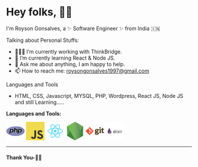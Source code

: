 # Hey folks, 👋🏽

I'm Royson Gonsalves, a ✨ Software Engineer ✨ from India 🇮🇳 

Talking about Personal Stuffs:

- 👨🏽‍💻 I’m currently working with ThinkBridge.
- 🌱 I’m currently learning React & Node JS.
- 💬 Ask me about anything, I am happy to help.
- 📫 How to reach me: roysongonsalves1997@gmail.com

Languages and Tools
- HTML, CSS, Javascript, MYSQL, PHP, Wordpress, React JS, Node JS and still Learning.....

**Languages and Tools:**  

<code><img height="50" src="https://raw.githubusercontent.com/github/explore/80688e429a7d4ef2fca1e82350fe8e3517d3494d/topics/php/php.png"></code>
<code><img height="50" src="https://raw.githubusercontent.com/github/explore/80688e429a7d4ef2fca1e82350fe8e3517d3494d/topics/javascript/javascript.png"></code>
<code><img height="50" src="https://raw.githubusercontent.com/github/explore/80688e429a7d4ef2fca1e82350fe8e3517d3494d/topics/react/react.png"></code>
<code><img height="50" src="https://raw.githubusercontent.com/github/explore/80688e429a7d4ef2fca1e82350fe8e3517d3494d/topics/nodejs/nodejs.png"></code>
<code><img height="50" src="https://raw.githubusercontent.com/github/explore/80688e429a7d4ef2fca1e82350fe8e3517d3494d/topics/git/git.png"></code>
<code><img height="50" src="https://raw.githubusercontent.com/github/explore/80688e429a7d4ef2fca1e82350fe8e3517d3494d/topics/elixir/elixir.png"></code>


***********************************

#### Thank You-🙏🏼
